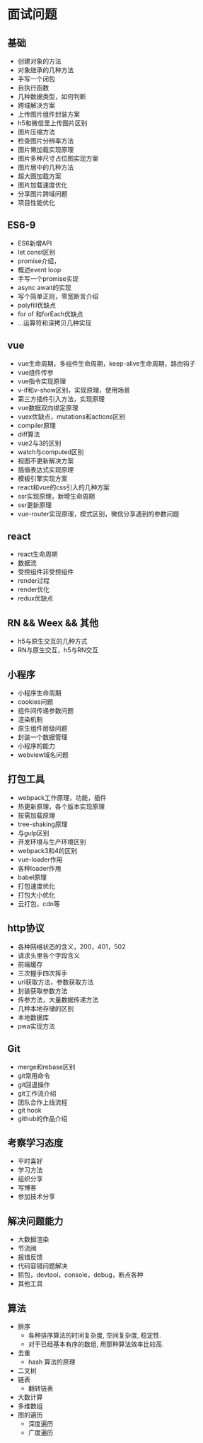 # 面试问题

## 基础
- 创建对象的方法
- 对象继承的几种方法
- 手写一个闭包
- 自执行函数
- 几种数据类型，如何判断
- 跨域解决方案
- 上传图片组件封装方案
- h5和微信里上传图片区别
- 图片压缩方法
- 检查图片分辨率方法
- 图片懒加载实现原理
- 图片多种尺寸占位图实现方案
- 图片居中的几种方法
- 超大图加载方案
- 图片加载速度优化
- 分享图片跨域问题
- 项目性能优化

## ES6-9
- ES6新增API
- let const区别
- promise介绍，
- 概述event loop
- 手写一个promise实现
- async await的实现
- 写个简单正则，零宽断言介绍
- polyfill优缺点
- for of 和forEach优缺点
- ...运算符和深拷贝几种实现


## vue
- vue生命周期，多组件生命周期，keep-alive生命周期，路由钩子
- vue组件传参
- vue指令实现原理
- v-if和v-show区别，实现原理，使用场景
- 第三方插件引入方法，实现原理
- vue数据双向绑定原理
- vuex优缺点，mutations和actions区别
- compiler原理
- diff算法
- vue2与3的区别
- watch与computed区别
- 视图不更新解决方案
- 插值表达式实现原理
- 模板引擎实现方案
- react和vue的css引入的几种方案
- ssr实现原理，新增生命周期
- ssr更新原理
- vue-router实现原理，模式区别，微信分享遇到的参数问题

## react
- react生命周期
- 数据流
- 受控组件非受控组件
- render过程
- render优化
- redux优缺点


## RN && Weex && 其他
- h5与原生交互的几种方式
- RN与原生交互，h5与RN交互

## 小程序
- 小程序生命周期
- cookies问题
- 组件间传递参数问题
- 渲染机制
- 原生组件层级问题
- 封装一个数据管理
- 小程序的能力
- webview域名问题



## 打包工具
- webpack工作原理，功能，插件
- 热更新原理，各个版本实现原理
- 按需加载原理
- tree-shaking原理
- 与gulp区别
- 开发环境与生产环境区别
- webpack3和4的区别
- vue-loader作用
- 各种loader作用
- babel原理
- 打包速度优化
- 打包大小优化
- 云打包，cdn等




## http协议
- 各种网络状态的含义，200，401，502
- 请求头里各个字段含义
- 前端缓存
- 三次握手四次挥手
- url获取方法，参数获取方法
- 封装获取参数方法
- 传参方法，大量数据传递方法
- 几种本地存储的区别
- 本地数据库
- pwa实现方法

## Git
- merge和rebase区别
- git常用命令
- git回退操作
- git工作流介绍
- 团队合作上线流程
- git hook
- github的作品介绍

## 考察学习态度
- 平时喜好
- 学习方法
- 组织分享
- 写博客
- 参加技术分享

## 解决问题能力
- 大数据渲染
- 节流阀
- 报错反馈
- 代码容错问题解决
- 抓包，devtool，console，debug，断点各种
- 其他工具

## 算法
- 排序
  - 各种排序算法的时间复杂度, 空间复杂度, 稳定性.
  - 对于已经基本有序的数组, 用那种算法效率比较高.
- 去重
  - hash 算法的原理
- 二叉树
- 链表
  - 翻转链表
- 大数计算
- 多维数组
- 图的遍历
  - 深度遍历
  - 广度遍历


